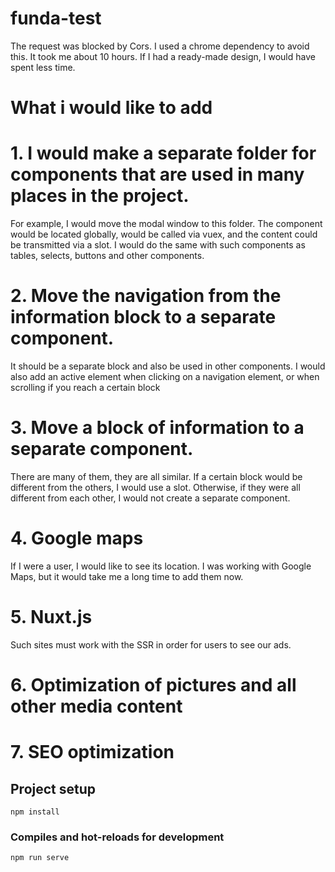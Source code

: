 # funda-test

The request was blocked by Cors. I used a chrome dependency to avoid this.
It took me about 10 hours. If I had a ready-made design, I would have spent less time.

# What i would like to add

# 1. I would make a separate folder for components that are used in many places in the project.
For example, I would move the modal window to this folder. The component would be located globally, would be called via vuex, and the content could be transmitted via a slot. I would do the same with such components as tables, selects, buttons and other components.

# 2. Move the navigation from the information block to a separate component.
It should be a separate block and also be used in other components. I would also add an active element when clicking on a navigation element, or when scrolling if you reach a certain block

# 3. Move a block of information to a separate component.
There are many of them, they are all similar. If a certain block would be different from the others, I would use a slot. Otherwise, if they were all different from each other, I would not create a separate component.

# 4. Google maps
If I were a user, I would like to see its location. I was working with Google Maps, but it would take me a long time to add them now.

# 5. Nuxt.js
Such sites must work with the SSR in order for users to see our ads.

# 6. Optimization of pictures and all other media content

# 7. SEO optimization

## Project setup
```
npm install
```

### Compiles and hot-reloads for development
```
npm run serve
```
